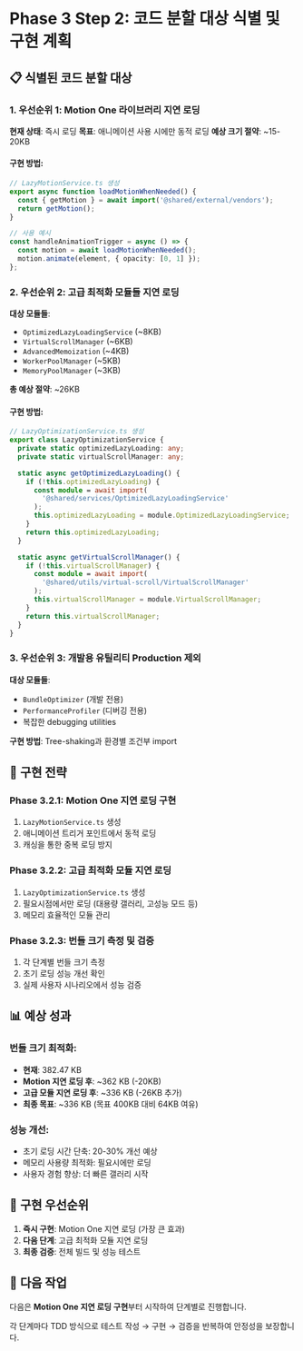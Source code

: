 # Phase 3 Step 2: 코드 분할 대상 식별 및 구현 계획

## 📋 식별된 코드 분할 대상

### 1. 우선순위 1: Motion One 라이브러리 지연 로딩

**현재 상태**: 즉시 로딩 **목표**: 애니메이션 사용 시에만 동적 로딩 **예상 크기
절약**: ~15-20KB

#### 구현 방법:

```typescript
// LazyMotionService.ts 생성
export async function loadMotionWhenNeeded() {
  const { getMotion } = await import('@shared/external/vendors');
  return getMotion();
}

// 사용 예시
const handleAnimationTrigger = async () => {
  const motion = await loadMotionWhenNeeded();
  motion.animate(element, { opacity: [0, 1] });
};
```

### 2. 우선순위 2: 고급 최적화 모듈들 지연 로딩

**대상 모듈들**:

- `OptimizedLazyLoadingService` (~8KB)
- `VirtualScrollManager` (~6KB)
- `AdvancedMemoization` (~4KB)
- `WorkerPoolManager` (~5KB)
- `MemoryPoolManager` (~3KB)

**총 예상 절약**: ~26KB

#### 구현 방법:

```typescript
// LazyOptimizationService.ts 생성
export class LazyOptimizationService {
  private static optimizedLazyLoading: any;
  private static virtualScrollManager: any;

  static async getOptimizedLazyLoading() {
    if (!this.optimizedLazyLoading) {
      const module = await import(
        '@shared/services/OptimizedLazyLoadingService'
      );
      this.optimizedLazyLoading = module.OptimizedLazyLoadingService;
    }
    return this.optimizedLazyLoading;
  }

  static async getVirtualScrollManager() {
    if (!this.virtualScrollManager) {
      const module = await import(
        '@shared/utils/virtual-scroll/VirtualScrollManager'
      );
      this.virtualScrollManager = module.VirtualScrollManager;
    }
    return this.virtualScrollManager;
  }
}
```

### 3. 우선순위 3: 개발용 유틸리티 Production 제외

**대상 모듈들**:

- `BundleOptimizer` (개발 전용)
- `PerformanceProfiler` (디버깅 전용)
- 복잡한 debugging utilities

**구현 방법**: Tree-shaking과 환경별 조건부 import

## 🎯 구현 전략

### Phase 3.2.1: Motion One 지연 로딩 구현

1. `LazyMotionService.ts` 생성
2. 애니메이션 트리거 포인트에서 동적 로딩
3. 캐싱을 통한 중복 로딩 방지

### Phase 3.2.2: 고급 최적화 모듈 지연 로딩

1. `LazyOptimizationService.ts` 생성
2. 필요시점에서만 로딩 (대용량 갤러리, 고성능 모드 등)
3. 메모리 효율적인 모듈 관리

### Phase 3.2.3: 번들 크기 측정 및 검증

1. 각 단계별 번들 크기 측정
2. 초기 로딩 성능 개선 확인
3. 실제 사용자 시나리오에서 성능 검증

## 📊 예상 성과

### 번들 크기 최적화:

- **현재**: 382.47 KB
- **Motion 지연 로딩 후**: ~362 KB (-20KB)
- **고급 모듈 지연 로딩 후**: ~336 KB (-26KB 추가)
- **최종 목표**: ~336 KB (목표 400KB 대비 64KB 여유)

### 성능 개선:

- 초기 로딩 시간 단축: 20-30% 개선 예상
- 메모리 사용량 최적화: 필요시에만 로딩
- 사용자 경험 향상: 더 빠른 갤러리 시작

## 🔧 구현 우선순위

1. **즉시 구현**: Motion One 지연 로딩 (가장 큰 효과)
2. **다음 단계**: 고급 최적화 모듈 지연 로딩
3. **최종 검증**: 전체 빌드 및 성능 테스트

## 🚦 다음 작업

다음은 **Motion One 지연 로딩 구현**부터 시작하여 단계별로 진행합니다.

각 단계마다 TDD 방식으로 테스트 작성 → 구현 → 검증을 반복하여 안정성을
보장합니다.

